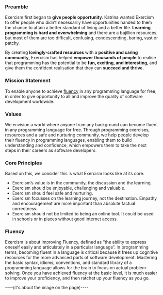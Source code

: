 ### Preamble
Exercism first began to **give people opportunity**. Katrina wanted Exercism to offer people who didn’t necessarily have opportunities handed to them the chance to attain a better standard of living and a better life. **Learning programming is hard and overwhelming** and there are a bajillion resources, but most of them are too difficult, confusing, condescending, boring, vast or patchy.

By creating **lovingly-crafted resources** with a **positive and caring community**, Exercism has helped **empower thousands of people** to realise that programming has the potential to be **fun, exciting, and interesting**, and give them the confident realisation that they can **succeed and thrive**.

### Mission Statement
To enable anyone to achieve [fluency](#fluency) in any programming language for free, in order to give opportunity to all and improve the quality of software development worldwide.

### Values
We envision a world where anyone from any background can become fluent in any programming language for free. Through programming exercises, resources and a safe and nurturing community, we help people develop their fluency in programming languages, enabling them to build understanding and confidence, which empowers them to take the next steps in their careers as software developers.

### Core Principles
Based on this, we consider this is what Exercism looks like at its core:
- Exercism’s value is in the community, the discussion and the learning.
- Exercism should be enjoyable, challenging and valuable.
- Exercism should feel safe and nurturing. 
- Exercism focusses on the learning journey, not the destination. Empathy and encouragement are more important than absolute factual correctness.
- Exercism should not be limited to being an online tool. It could be used in schools or in places without good internet access.


### Fluency
Exercism is about improving Fluency, defined as “the ability to express oneself easily and articulately in a particular language”.
In programming terms, becoming fluent in a language is critical because it frees up cognitive resources for the more advanced parts of software development. Mastering the basic syntax, idioms, conventions, and standard library of a programming language allows for the brain to focus on actual problem-solving. 
Once you have achieved fluency at the basic level, it is much easier to improve your proficiency, and then ratchet up your fluency as you go.

----(it's about the image on the page)----
